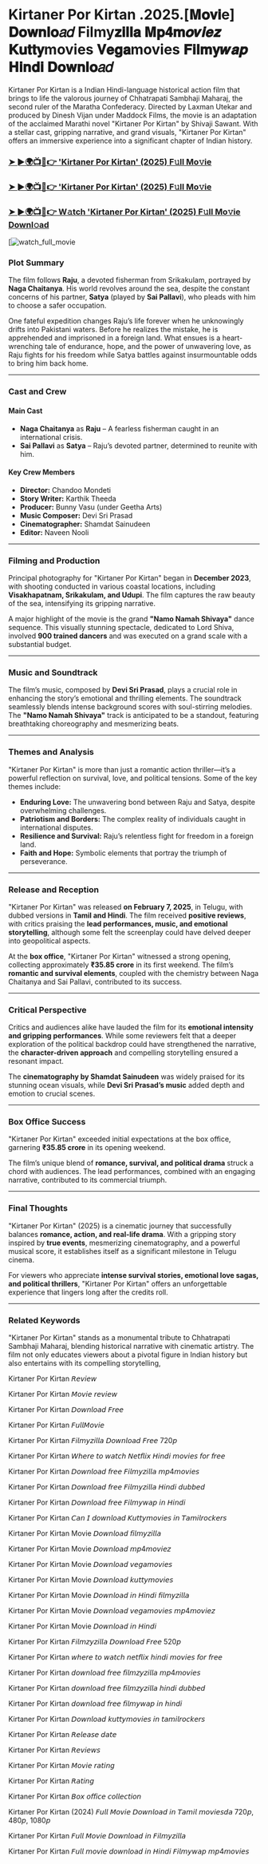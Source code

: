 #  Kirtaner Por Kirtan .2025.[𝐌𝐨𝐯𝐢e] 𝐃𝐨𝐰𝐧𝐥𝐨𝑎𝑑 Filmy𝐳𝐢𝐥𝐥𝐚 𝐌𝐩𝟒𝐦𝒐𝒗𝒊𝒆𝒛 𝐊𝐮𝐭𝐭𝐲movies 𝐕𝐞𝐠𝐚movies 𝐅𝐢𝐥𝐦𝐲𝒘𝒂𝒑 𝐇𝐢𝐧𝐝𝐢 𝐃𝐨𝐰𝐧𝐥𝐨𝑎𝑑

Kirtaner Por Kirtan is a  Indian Hindi-language historical action film that brings to life the valorous journey of Chhatrapati Sambhaji Maharaj, the second ruler of the Maratha Confederacy. Directed by Laxman Utekar and produced by Dinesh Vijan under Maddock Films, the movie is an adaptation of the acclaimed Marathi novel "Kirtaner Por Kirtan" by Shivaji Sawant. With a stellar cast, gripping narrative, and grand visuals, "Kirtaner Por Kirtan" offers an immersive experience into a significant chapter of Indian history.

<h3><a href="https://cutt.ly/RrtEnMzr">➤ ►🌍📺📱👉 'Kirtaner Por Kirtan' (2025) F𝚞ll Mo𝚟ie</a></h3>

<h3><a href="https://cutt.ly/RrtEnMzr">➤ ►🌍📺📱👉 'Kirtaner Por Kirtan' (2025) F𝚞ll Mo𝚟ie</a></h3>

<h3><a href="https://cutt.ly/RrtEnMzr">➤ ►🌍📺📱👉 W𝚊tch 'Kirtaner Por Kirtan' (2025) F𝚞ll Mo𝚟ie Downl𝚘ad</a></h3>

[![watch_full_movie](https://images.justwatch.com/poster/326066860/s332/dhananjay)

### **Plot Summary**

The film follows **Raju**, a devoted fisherman from Srikakulam, portrayed by **Naga Chaitanya**. His world revolves around the sea, despite the constant concerns of his partner, **Satya** (played by **Sai Pallavi**), who pleads with him to choose a safer occupation. 

One fateful expedition changes Raju’s life forever when he unknowingly drifts into Pakistani waters. Before he realizes the mistake, he is apprehended and imprisoned in a foreign land. What ensues is a heart-wrenching tale of endurance, hope, and the power of unwavering love, as Raju fights for his freedom while Satya battles against insurmountable odds to bring him back home.

---

### **Cast and Crew**

#### **Main Cast**
- **Naga Chaitanya** as **Raju** – A fearless fisherman caught in an international crisis.
- **Sai Pallavi** as **Satya** – Raju’s devoted partner, determined to reunite with him.

#### **Key Crew Members**
- **Director:** Chandoo Mondeti
- **Story Writer:** Karthik Theeda
- **Producer:** Bunny Vasu (under Geetha Arts)
- **Music Composer:** Devi Sri Prasad
- **Cinematographer:** Shamdat Sainudeen
- **Editor:** Naveen Nooli

---

### **Filming and Production**

Principal photography for "Kirtaner Por Kirtan" began in **December 2023**, with shooting conducted in various coastal locations, including **Visakhapatnam, Srikakulam, and Udupi**. The film captures the raw beauty of the sea, intensifying its gripping narrative.

A major highlight of the movie is the grand **"Namo Namah Shivaya"** dance sequence. This visually stunning spectacle, dedicated to Lord Shiva, involved **900 trained dancers** and was executed on a grand scale with a substantial budget.

---

### **Music and Soundtrack**

The film’s music, composed by **Devi Sri Prasad**, plays a crucial role in enhancing the story’s emotional and thrilling elements. The soundtrack seamlessly blends intense background scores with soul-stirring melodies. The **"Namo Namah Shivaya"** track is anticipated to be a standout, featuring breathtaking choreography and mesmerizing beats.

---

### **Themes and Analysis**

"Kirtaner Por Kirtan" is more than just a romantic action thriller—it’s a powerful reflection on survival, love, and political tensions. Some of the key themes include:
- **Enduring Love:** The unwavering bond between Raju and Satya, despite overwhelming challenges.
- **Patriotism and Borders:** The complex reality of individuals caught in international disputes.
- **Resilience and Survival:** Raju’s relentless fight for freedom in a foreign land.
- **Faith and Hope:** Symbolic elements that portray the triumph of perseverance.

---

### **Release and Reception**

"Kirtaner Por Kirtan" was released **on February 7, 2025**, in Telugu, with dubbed versions in **Tamil and Hindi**. The film received **positive reviews**, with critics praising the **lead performances, music, and emotional storytelling**, although some felt the screenplay could have delved deeper into geopolitical aspects.

At the **box office**, "Kirtaner Por Kirtan" witnessed a strong opening, collecting approximately **₹35.85 crore** in its first weekend. The film’s **romantic and survival elements**, coupled with the chemistry between Naga Chaitanya and Sai Pallavi, contributed to its success.

---

### **Critical Perspective**

Critics and audiences alike have lauded the film for its **emotional intensity and gripping performances**. While some reviewers felt that a deeper exploration of the political backdrop could have strengthened the narrative, the **character-driven approach** and compelling storytelling ensured a resonant impact.

The **cinematography by Shamdat Sainudeen** was widely praised for its stunning ocean visuals, while **Devi Sri Prasad’s music** added depth and emotion to crucial scenes. 

---

### **Box Office Success**

"Kirtaner Por Kirtan" exceeded initial expectations at the box office, garnering **₹35.85 crore** in its opening weekend. 

The film’s unique blend of **romance, survival, and political drama** struck a chord with audiences. The lead performances, combined with an engaging narrative, contributed to its commercial triumph.

---

### **Final Thoughts**

"Kirtaner Por Kirtan" (2025) is a cinematic journey that successfully balances **romance, action, and real-life drama**. With a gripping story inspired by **true events**, mesmerizing cinematography, and a powerful musical score, it establishes itself as a significant milestone in Telugu cinema. 

For viewers who appreciate **intense survival stories, emotional love sagas, and political thrillers**, "Kirtaner Por Kirtan" offers an unforgettable experience that lingers long after the credits roll.

---

### **Related Keywords**

"Kirtaner Por Kirtan" stands as a monumental tribute to Chhatrapati Sambhaji Maharaj, blending historical narrative with cinematic artistry. The film not only educates viewers about a pivotal figure in Indian history but also entertains with its compelling storytelling, 

Kirtaner Por Kirtan 𝘙𝘦𝘷𝘪𝘦𝘸

Kirtaner Por Kirtan 𝘔𝘰𝘷𝘪𝘦 𝘳𝘦𝘷𝘪𝘦𝘸

Kirtaner Por Kirtan 𝘋𝘰𝘸𝘯𝘭𝘰𝘢𝘥 𝘍𝘳𝘦𝘦

Kirtaner Por Kirtan 𝘍𝘶𝘭𝘭𝘔𝘰𝘷𝘪𝘦

Kirtaner Por Kirtan 𝘍𝘪𝘭𝘮𝘺𝘻𝘪𝘭𝘭𝘢 𝘋𝘰𝘸𝘯𝘭𝘰𝘢𝘥 𝘍𝘳𝘦𝘦 720𝘱

Kirtaner Por Kirtan 𝘞𝘩𝘦𝘳𝘦 𝘵𝘰 𝘸𝘢𝘵𝘤𝘩 𝘕𝘦𝘵𝘧𝘭𝘪𝘹 𝘏𝘪𝘯𝘥𝘪 𝘮𝘰𝘷𝘪𝘦𝘴 𝘧𝘰𝘳 𝘧𝘳𝘦𝘦

Kirtaner Por Kirtan 𝘋𝘰𝘸𝘯𝘭𝘰𝘢𝘥 𝘧𝘳𝘦𝘦 𝘍𝘪𝘭𝘮𝘺𝘻𝘪𝘭𝘭𝘢 𝘮𝘱4𝘮𝘰𝘷𝘪𝘦𝘴

Kirtaner Por Kirtan 𝘋𝘰𝘸𝘯𝘭𝘰𝘢𝘥 𝘧𝘳𝘦𝘦 𝘍𝘪𝘭𝘮𝘺𝘻𝘪𝘭𝘭𝘢 𝘏𝘪𝘯𝘥𝘪 𝘥𝘶𝘣𝘣𝘦𝘥

Kirtaner Por Kirtan 𝘋𝘰𝘸𝘯𝘭𝘰𝘢𝘥 𝘧𝘳𝘦𝘦 𝘍𝘪𝘭𝘮𝘺𝘸𝘢𝘱 𝘪𝘯 𝘏𝘪𝘯𝘥𝘪

Kirtaner Por Kirtan 𝘊𝘢𝘯 𝘐 𝘥𝘰𝘸𝘯𝘭𝘰𝘢𝘥 𝘒𝘶𝘵𝘵𝘺𝘮𝘰𝘷𝘪𝘦𝘴 𝘪𝘯 𝘛𝘢𝘮𝘪𝘭𝘳𝘰𝘤𝘬𝘦𝘳𝘴

Kirtaner Por Kirtan Movie 𝘋𝘰𝘸𝘯𝘭𝘰𝘢𝘥 𝘧𝘪𝘭𝘮𝘺𝘻𝘪𝘭𝘭𝘢

Kirtaner Por Kirtan Movie 𝘋𝘰𝘸𝘯𝘭𝘰𝘢𝘥 𝘮𝘱4𝘮𝘰𝘷𝘪𝘦𝘻

Kirtaner Por Kirtan Movie 𝘋𝘰𝘸𝘯𝘭𝘰𝘢𝘥 𝘷𝘦𝘨𝘢𝘮𝘰𝘷𝘪𝘦𝘴

Kirtaner Por Kirtan Movie 𝘋𝘰𝘸𝘯𝘭𝘰𝘢𝘥 𝘬𝘶𝘵𝘵𝘺𝘮𝘰𝘷𝘪𝘦𝘴

Kirtaner Por Kirtan Movie 𝘋𝘰𝘸𝘯𝘭𝘰𝘢𝘥 𝘪𝘯 𝘏𝘪𝘯𝘥𝘪 𝘧𝘪𝘭𝘮𝘺𝘻𝘪𝘭𝘭𝘢

Kirtaner Por Kirtan Movie 𝘋𝘰𝘸𝘯𝘭𝘰𝘢𝘥 𝘷𝘦𝘨𝘢𝘮𝘰𝘷𝘪𝘦𝘴 𝘮𝘱4𝘮𝘰𝘷𝘪𝘦𝘻

Kirtaner Por Kirtan Movie 𝘋𝘰𝘸𝘯𝘭𝘰𝘢𝘥 𝘪𝘯 𝘏𝘪𝘯𝘥𝘪

Kirtaner Por Kirtan 𝘍𝘪𝘭𝘮𝘻𝘺𝘻𝘪𝘭𝘭𝘢 𝘋𝘰𝘸𝘯𝘭𝘰𝘢𝘥 𝘍𝘳𝘦𝘦 520𝘱

Kirtaner Por Kirtan 𝘸𝘩𝘦𝘳𝘦 𝘵𝘰 𝘸𝘢𝘵𝘤𝘩 𝘯𝘦𝘵𝘧𝘭𝘪𝘹 𝘩𝘪𝘯𝘥𝘪 𝘮𝘰𝘷𝘪𝘦𝘴 𝘧𝘰𝘳 𝘧𝘳𝘦𝘦

Kirtaner Por Kirtan 𝘥𝘰𝘸𝘯𝘭𝘰𝘢𝘥 𝘧𝘳𝘦𝘦 𝘧𝘪𝘭𝘮𝘻𝘺𝘻𝘪𝘭𝘭𝘢 𝘮𝘱4𝘮𝘰𝘷𝘪𝘦𝘴

Kirtaner Por Kirtan 𝘥𝘰𝘸𝘯𝘭𝘰𝘢𝘥 𝘧𝘳𝘦𝘦 𝘧𝘪𝘭𝘮𝘻𝘺𝘻𝘪𝘭𝘭𝘢 𝘩𝘪𝘯𝘥𝘪 𝘥𝘶𝘣𝘣𝘦𝘥

Kirtaner Por Kirtan 𝘥𝘰𝘸𝘯𝘭𝘰𝘢𝘥 𝘧𝘳𝘦𝘦 𝘧𝘪𝘭𝘮𝘺𝘸𝘢𝘱 𝘪𝘯 𝘩𝘪𝘯𝘥𝘪

Kirtaner Por Kirtan 𝘋𝘰𝘸𝘯𝘭𝘰𝘢𝘥 𝘬𝘶𝘵𝘵𝘺𝘮𝘰𝘷𝘪𝘦𝘴 𝘪𝘯 𝘵𝘢𝘮𝘪𝘭𝘳𝘰𝘤𝘬𝘦𝘳𝘴

Kirtaner Por Kirtan 𝘙𝘦𝘭𝘦𝘢𝘴𝘦 𝘥𝘢𝘵𝘦

Kirtaner Por Kirtan 𝘙𝘦𝘷𝘪𝘦𝘸𝘴

Kirtaner Por Kirtan 𝘔𝘰𝘷𝘪𝘦 𝘳𝘢𝘵𝘪𝘯𝘨

Kirtaner Por Kirtan 𝘙𝘢𝘵𝘪𝘯𝘨

Kirtaner Por Kirtan 𝘉𝘰𝘹 𝘰𝘧𝘧𝘪𝘤𝘦 𝘤𝘰𝘭𝘭𝘦𝘤𝘵𝘪𝘰𝘯

Kirtaner Por Kirtan (2024) 𝘍𝘶𝘭𝘭 𝘔𝘰𝘷𝘪𝘦 𝘋𝘰𝘸𝘯𝘭𝘰𝘢𝘥 𝘪𝘯 𝘛𝘢𝘮𝘪𝘭 𝘮𝘰𝘷𝘪𝘦𝘴𝘥𝘢 720𝘱, 480𝘱, 1080𝘱

Kirtaner Por Kirtan 𝘍𝘶𝘭𝘭 𝘔𝘰𝘷𝘪𝘦 𝘋𝘰𝘸𝘯𝘭𝘰𝘢𝘥 𝘪𝘯 𝘍𝘪𝘭𝘮𝘺𝘻𝘪𝘭𝘭𝘢

Kirtaner Por Kirtan 𝘍𝘶𝘭𝘭 𝘮𝘰𝘷𝘪𝘦 𝘥𝘰𝘸𝘯𝘭𝘰𝘢𝘥 𝘪𝘯 𝘏𝘪𝘯𝘥𝘪 𝘍𝘪𝘭𝘮𝘺𝘸𝘢𝘱 𝘮𝘱4𝘮𝘰𝘷𝘪𝘦𝘴
